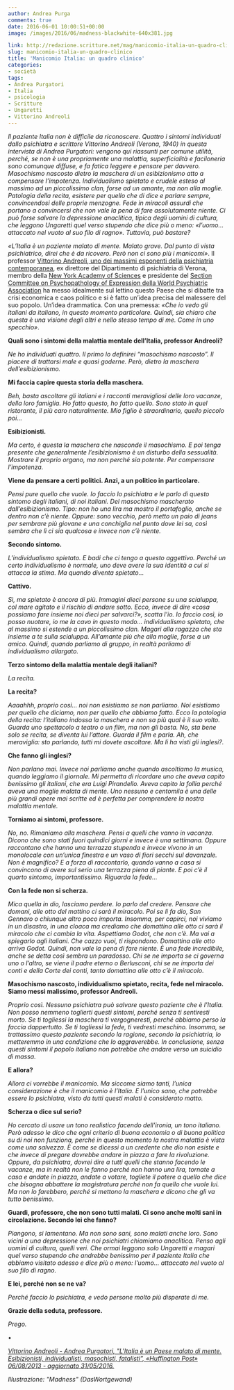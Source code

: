 ```yaml
---
author: Andrea Purga
comments: true
date: 2016-06-01 10:00:51+00:00
image: /images/2016/06/madness-blackwhite-640x381.jpg

link: http://redazione.scritture.net/mag/manicomio-italia-un-quadro-clinico/
slug: manicomio-italia-un-quadro-clinico
title: 'Manicomio Italia: un quadro clinico'
categories:
- società
tags:
- Andrea Purgatori
- Italia
- psicologia
- Scritture
- Ungaretti
- Vittorino Andreoli
---
```


_Il paziente Italia non è difficile da riconoscere. Quattro i sintomi individuati dallo psichiatra e scrittore Vittorino Andreoli (Verona, 1940) in questa intervista di Andrea Purgatori: vengono qui riassunti per comune utilità, perché, se non è una propriamente una malattia, superficialità e faciloneria sono comunque diffuse, e fa fatica leggere e pensare per davvero. Masochismo nascosto dietro la maschera di un esibizionismo atto a compensare l’impotenza. Individualismo spietato e crudele esteso al massimo ad un piccolissimo clan, forse ad un amante, ma non alla moglie. Patologia della recita, esistere per quello che di dice e parlare sempre, convincendosi delle proprie menzogne. Fede in miracoli assurdi che portano a convincersi che non vale la pena di fare assolutamente niente. Ci può forse salvare la depressione anaclitica, tipica degli uomini di cultura, che leggono Ungaretti quel verso stupendo che dice più o meno: «l’uomo… attaccato nel vuoto al suo filo di ragno». Tuttavia, può bastare?_



_«L’Italia è un paziente malato di mente. Malato grave. Dal punto di vista psichiatrico, direi che è da ricovero. Però non ci sono più i manicomi»_. Il professor [Vittorino Andreoli, uno dei massimi esponenti della psichiatria contemporanea](http://www.andreoli.rcslibri.it/%22), ex direttore del Dipartimento di psichiatria di Verona, membro della [New York Academy of Sciences](http://www.nyas.org/) e presidente del [Section Committee on Psychopathology of Expression della World Psychiatric Association](http://it.wikipedia.org/wiki/Vittorino_Andreoli) ha messo idealmente sul lettino questo Paese che si dibatte tra crisi economica e caos politico e si è fatto un’idea precisa del malessere del suo popolo. Un’idea drammatica. Con una premessa: _«Che io vedo gli italiani da italiano, in questo momento particolare. Quindi, sia chiaro che questa è una visione degli altri e nello stesso tempo di me. Come in uno specchio»_.



**Quali sono i sintomi della malattia mentale dell’Italia, professor Andreoli?**

_Ne ho individuati quattro. Il primo lo definirei “masochismo nascosto”. Il piacere di trattarsi male e quasi goderne. Però, dietro la maschera dell’esibizionismo._

**Mi faccia capire questa storia della maschera.**

_Beh, basta ascoltare gli italiani e i racconti meravigliosi delle loro vacanze, della loro famiglia. Ho fatto questo, ho fatto quello. Sono stato in quel ristorante, il più caro naturalmente. Mio figlio è straordinario, quello piccolo poi…_



**Esibizionisti.**

_Ma certo, è questa la maschera che nasconde il masochismo. E poi tenga presente che generalmente l’esibizionismo è un disturbo della sessualità. Mostrare il proprio organo, ma non perché sia potente. Per compensare l’impotenza._



**Viene da pensare a certi politici. Anzi, a un politico in particolare.**

_Pensi pure quello che vuole. Io faccio lo psichiatra e le parlo di questo sintomo degli italiani, di noi italiani. Del masochismo mascherato dall’esibizionismo. Tipo: non ho una lira ma mostro il portafoglio, anche se dentro non c’è niente. Oppure: sono vecchio, però metto un paio di jeans per sembrare più giovane e una conchiglia nel punto dove lei sa, così sembra che lì ci sia qualcosa e invece non c’è niente._



**Secondo sintomo.**

_L’individualismo spietato. E badi che ci tengo a questo aggettivo. Perché un certo individualismo è normale, uno deve avere la sua identità a cui si attacca la stima. Ma quando diventa spietato…_



**Cattivo.**

_Sì, ma spietato è ancora di più. Immagini dieci persone su una scialuppa, col mare agitato e il rischio di andare sotto. Ecco, invece di dire «cosa possiamo fare insieme noi dieci per salvarci?», scatta l’io. Io faccio così, io posso nuotare, io me la cavo in questo modo… individualismo spietato, che al massimo si estende a un piccolissimo clan. Magari alla ragazza che sta insieme a te sulla scialuppa. All’amante più che alla moglie, forse a un amico. Quindi, quando parliamo di gruppo, in realtà parliamo di individualismo allargato._



**Terzo sintomo della malattia mentale degli italiani?**

_La recita._



**La recita?**

_Aaaahhh, proprio così… noi non esistiamo se non parliamo. Noi esistiamo per quello che diciamo, non per quello che abbiamo fatto. Ecco la patologia della recita: l’italiano indossa la maschera e non sa più qual è il suo volto. Guarda uno spettacolo a teatro o un film, ma non gli basta. No, sta bene solo se recita, se diventa lui l’attore. Guarda il film e parla. Ah, che meraviglia: sto parlando, tutti mi dovete ascoltare. Ma li ha visti gli inglesi?._



**Che fanno gli inglesi?**

_Non parlano mai. Invece noi parliamo anche quando ascoltiamo la musica, quando leggiamo il giornale. Mi permetta di ricordare uno che aveva capito benissimo gli italiani, che era Luigi Pirandello. Aveva capito la follia perché aveva una moglie malata di mente. Uno nessuno e centomila è una delle più grandi opere mai scritte ed è perfetta per comprendere la nostra malattia mentale._



**Torniamo ai sintomi, professore.**

_No, no. Rimaniamo alla maschera. Pensi a quelli che vanno in vacanza. Dicono che sono stati fuori quindici giorni e invece è una settimana. Oppure raccontano che hanno una terrazza stupenda e invece vivono in un monolocale con un’unica finestra e un vaso di fiori secchi sul davanzale. Non è magnifico? E a forza di raccontarlo, quando vanno a casa si convincono di avere sul serio una terrazza piena di piante. E poi c’è il quarto sintomo, importantissimo. Riguarda la fede…_



**Con la fede non si scherza.**

_Mica quella in dio, lasciamo perdere. Io parlo del credere. Pensare che domani, alle otto del mattino ci sarà il miracolo. Poi se li fa dio, San Gennaro o chiunque altro poco importa. Insomma, per capirci, noi viviamo in un disastro, in una cloaca ma crediamo che domattina alle otto ci sarà il miracolo che ci cambia la vita. Aspettiamo Godot, che non c’è. Ma vai a spiegarlo agli italiani. Che cazzo vuoi, ti rispondono. Domattina alle otto arriva Godot. Quindi, non vale la pena di fare niente. È una fede incredibile, anche se detta così sembra un paradosso. Chi se ne importa se ci governa uno o l’altro, se viene il padre eterno o Berlusconi, chi se ne importa dei conti e della Corte dei conti, tanto domattina alle otto c’è il miracolo._



**Masochismo nascosto, individualismo spietato, recita, fede nel miracolo. Siamo messi malissimo, professor Andreoli.**

_Proprio così. Nessuno psichiatra può salvare questo paziente che è l’Italia. Non posso nemmeno toglierti questi sintomi, perché senza ti sentiresti morto. Se ti togliessi la maschera ti vergogneresti, perché abbiamo perso la faccia dappertutto. Se ti togliessi la fede, ti vedresti meschino. Insomma, se trattassimo questo paziente secondo la ragione, secondo la psichiatria, lo metteremmo in una condizione che lo aggraverebbe. In conclusione, senza questi sintomi il popolo italiano non potrebbe che andare verso un suicidio di massa._



**E allora?**

_Allora ci vorrebbe il manicomio. Ma siccome siamo tanti, l’unica considerazione è che il manicomio è l’Italia. E l’unico sano, che potrebbe essere lo psichiatra, visto da tutti questi malati è considerato matto._



**Scherza o dice sul serio?**

_Ho cercato di usare un tono realistico facendo dell’ironia, un tono italiano. Però adesso le dico che ogni criterio di buona economia o di buona politica su di noi non funziona, perché in questo momento la nostra malattia è vista come una salvezza. È come se dicessi a un credente che dio non esiste e che invece di pregare dovrebbe andare in piazza a fare la rivoluzione. Oppure, da psichiatra, dovrei dire a tutti quelli che stanno facendo le vacanze, ma in realtà non le fanno perché non hanno una lira, tornate a casa e andate in piazza, andate a votare, togliete il potere a quello che dice che bisogna abbattere la magistratura perché non fa quello che vuole lui. Ma non lo farebbero, perché si mettono la maschera e dicono che gli va tutto benissimo._



**Guardi, professore, che non sono tutti malati. Ci sono anche molti sani in circolazione. Secondo lei che fanno?**

_Piangono, si lamentano. Ma non sono sani, sono malati anche loro. Sono vicini a una depressione che noi psichiatri chiamiamo anaclitica. Penso agli uomini di cultura, quelli veri. Che ormai leggono solo Ungaretti e magari quel verso stupendo che andrebbe benissimo per il paziente Italia che abbiamo visitato adesso e dice più o meno: l’uomo… attaccato nel vuoto al suo filo di ragno._



**E lei, perché non se ne va?**

_Perché faccio lo psichiatra, e vedo persone molto più disperate di me._



**Grazie della seduta, professore.**

_Prego._

•

_[Vittorino Andreoli - Andrea Purgatori, "L'Italia è un Paese malato di mente. Esibizionisti, individualisti, masochisti, fatalisti”, «Huffington Post» 06/08/2013 - aggiornato 31/05/2016.](http://www.huffingtonpost.it/2013/08/06/vittorino-andreoli-intervista-italia-malato-psichiatrico_n_3712591.html)_

_Illustrazione: "Madness" (DasWortgewand)_
